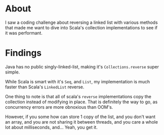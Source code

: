 About
==================

I saw a coding challenge about reversing a linked list with various methods that
made me want to dive into Scala's collection implementations to see if it was 
performant.


Findings
==================

Java has no public singly-linked-list, making it's `Collections.reverse` super
simple.

While Scala is smart with it's `Seq`, and `List`, my implementation is much faster than 
Scala's `LinkedList` reverse.

One thing to note is that all of scala's `reverse` implementations copy the collection
instead of modifying in place. That is definitely the way to go, as concurrency errors
are more obnoxious than OOM's.

However, if you some how can store 1 copy of the list, and you don't want an array,
and you are not sharing it between threads, and you care a whole lot about milliseconds,
and... Yeah, you get it.
